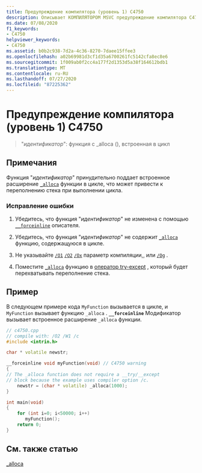 ```yaml
---
title: Предупреждение компилятора (уровень 1) C4750
description: Описывает КОМПИЛЯТОРОМ MSVC предупреждение компилятора C4750 о возможном переполнении стека.
ms.date: 07/08/2020
f1_keywords:
- C4750
helpviewer_keywords:
- C4750
ms.assetid: b0b2c938-7d2a-4c36-8270-7daee15ffee3
ms.openlocfilehash: a02b69981d3cf1d35a6700261fc5142cfa8ec8e6
ms.sourcegitcommit: 1f009ab0f2cc4a177f2d1353d5a38f164612bdb1
ms.translationtype: MT
ms.contentlocale: ru-RU
ms.lasthandoff: 07/27/2020
ms.locfileid: "87225362"
---
```

# <a name="compiler-warning-level-1-c4750"></a>Предупреждение компилятора (уровень 1) C4750

> "*идентификатор*": функция с _alloca (), встроенная в цикл

## <a name="remarks"></a>Примечания

Функция "*идентификатор*" принудительно поддает встроенное расширение [`_alloca`](../../c-runtime-library/reference/alloca.md) функции в цикле, что может привести к переполнению стека при выполнении цикла.

### <a name="to-correct-this-error"></a>Исправление ошибки

1. Убедитесь, что функция "*идентификатор*" не изменена с помощью [`__forceinline`](../../cpp/inline-functions-cpp.md) описателя.

1. Убедитесь, что функция "*идентификатор*" не содержит [`_alloca`](../../c-runtime-library/reference/alloca.md) функцию, содержащуюся в цикле.

1. Не указывайте [`/O1`](../../build/reference/o1-o2-minimize-size-maximize-speed.md) [`/O2`](../../build/reference/o1-o2-minimize-size-maximize-speed.md) [`/Ox`](../../build/reference/ox-full-optimization.md) параметр компиляции,, или [`/Og`](../../build/reference/og-global-optimizations.md) .

1. Поместите [`_alloca`](../../c-runtime-library/reference/alloca.md) функцию в [оператор try-except](../../cpp/try-except-statement.md) , который будет перехватывать переполнение стека.

## <a name="example"></a>Пример

В следующем примере кода `MyFunction` вызывается в цикле, и `MyFunction` вызывает функцию `_alloca` . **`__forceinline`** Модификатор вызывает встроенное расширение `_alloca` функции.

```cpp
// c4750.cpp
// compile with: /O2 /W1 /c
#include <intrin.h>

char * volatile newstr;

__forceinline void myFunction(void) // C4750 warning
{
// The _alloca function does not require a __try/__except
// block because the example uses compiler option /c.
    newstr = (char * volatile) _alloca(1000);
}

int main(void)
{
    for (int i=0; i<50000; i++)
       myFunction();
    return 0;
}
```

## <a name="see-also"></a>См. также статью

[_alloca](../../c-runtime-library/reference/alloca.md)
